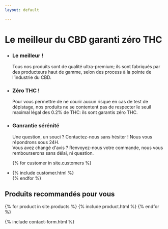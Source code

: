 ```yaml
---
layout: default

---
```

<div class="about">

<h1>Le meilleur du CBD garanti zéro THC</h1>

<ul class="cols3 cols">
<li>
<div class="icon" style="background-image: url({{ "assets/images/best.png" | relative_url }}"></div>

<h3>Le meilleur !</h3>

Tous nos produits sont de qualité ultra-premium; ils sont fabriqués par des producteurs haut de gamme, selon des process à la pointe de l’industrie du CBD.

</li><li>
<div class="icon" style="background-image: url({{ "assets/images/zero-percent-thc.png" | relative_url }}"></div>

<h3>Zéro THC !</h3>

Pour vous permettre de ne courir aucun risque en cas de test de dépistage, nos produits ne se contentent pas de respecter le seuil maximal légal des 0.2% de THC: ils sont garantis zéro THC.

</li><li>

<div class="icon" style="background-image: url({{ "assets/images/money-back.png" | relative_url }}"></div>

<h3>Ganrantie sérénité</h3>

<p>Une question, un souci ? Contactez-nous sans hésiter ! Nous vous répondrons sous 24H.<br/>
Vous avez changé d'avis ? Renvoyez-nous votre commande,  nous vous rembourserons sans délai, ni question.</p>

</li>
</ul>

<ul class="cols2 cols">

{% for customer in site.customers %}
  <li>{% include customer.html %}</li>
{% endfor %}

</ul>

<h2>Produits recommandés pour vous</h2>

</div>


{% for product in site.products %}
  {% include product.html %}
{% endfor %}

{% include contact-form.html %}
